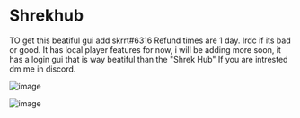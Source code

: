 # Shrekhub
TO get this beatiful gui add skrrt#6316  Refund times are 1 day.  Irdc if its bad or good.  It has local player features for now, i will be adding more soon, it has a login gui that is way beatiful than the "Shrek Hub"  If you are intrested dm me in discord.



![image](https://user-images.githubusercontent.com/81707868/113510510-e74fce00-9563-11eb-8cd6-33d903e3dd94.png)


![image](https://user-images.githubusercontent.com/81707868/113510652-82e13e80-9564-11eb-9227-8d3dbd2637c0.png)
